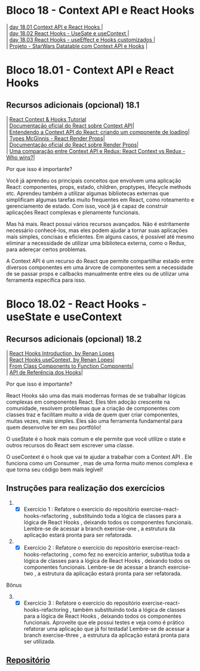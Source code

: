 # Bloco 18 - Context API e React Hooks

| [day 18.01  Context API e React Hooks ]() | <br>
| [day 18.02 React Hooks - UseSate e useContext ]() | <br>
| [day 18.03 React Hooks - useEffect e Hooks customizados ]() | <br>
| [Projeto - StarWars Datatable com Context API e Hooks]() | <br>

#
# Bloco 18.01 - Context API e React Hooks

## Recursos adicionais (opcional) 18.1
 | [React Context & Hooks Tutorial](https://www.youtube.com/playlist?list=PL4cUxeGkcC9hNokByJilPg5g9m2APUePI)<br>
 | [Documentação oficial do React sobre Context API](https://reactjs.org/docs/context.html)| <br>
 | [Entendendo a Context API do React: criando um componente de loading](https://medium.com/reactbrasil/entendendo-a-context-api-do-react-criando-um-componente-de-loading-a84f84007dc7)| <br>
 | [Types McGinnis - React Render Props](https://tylermcginnis.com/react-render-props/)| <br>
 | [Documentação oficial do React sobre Render Props](https://reactjs.org/docs/render-props.html)| <br>
 | [Uma comparação entre Context API e Redux: React Context vs Redux - Who wins?](https://www.youtube.com/watch?v=OvM4hIxrqAw)| <br>

 Por que isso é importante?

Você já aprendeu os principais conceitos que envolvem uma aplicação React: componentes, props, estado, children, proptypes, lifecycle methods etc. Aprendeu também a utilizar algumas bibliotecas externas que simplificam algumas tarefas muito frequentes em React, como roteamento e gerenciamento de estado. Com isso, você já é capaz de construir aplicações React complexas e plenamente funcionais.

Mas há mais. React possui vários recursos avançados. Não é estritamente necessário conhecê-los, mas eles podem ajudar a tornar suas aplicações mais simples, concisas e eficientes. Em alguns casos, é possível até mesmo eliminar a necessidade de utilizar uma biblioteca externa, como o Redux, para adereçar certos problemas.

A Context API é um recurso do React que permite compartilhar estado entre diversos componentes em uma árvore de componentes sem a necessidade de se passar props e callbacks manualmente entre eles ou de utilizar uma ferramenta específica para isso.
#
# Bloco 18.02 - React Hooks - useState e useContext

## Recursos adicionais (opcional) 18.2
 | [React Hooks Introduction, by Renan Lopes](https://www.youtube.com/watch?v=0pxd1DtockM)<br>
 | [React Hooks useContext, by Renan Lopes](https://www.youtube.com/watch?v=dbU-ZwDOCaE)| <br>
 | [From Class Components to Function Components](https://www.robinwieruch.de/react-hooks-migration)| <br>
 | [API de Referência dos Hooks](https://pt-br.reactjs.org/docs/hooks-reference.html)| <br>

Por que isso é importante?
 
React Hooks são uma das mais modernas formas de se trabalhar lógicas complexas em componentes React. Eles têm adoção crescente na comunidade, resolvem problemas que a criação de componentes com classes traz e facilitam muito a vida de quem quer criar componentes, muitas vezes, mais simples. Eles são uma ferramenta fundamental para quem desenvolve ter em seu portfólio!

O useState é o hook mais comum e ele permite que você utilize o state e outros recursos do React sem escrever uma classe. 

O useContext é o hook que vai te ajudar a trabalhar com a Context API . Ele funciona como um Consumer , mas de uma forma muito menos complexa e que torna seu código bem mais legível!

## Instruções para realização dos exercícios

1. - [x] Exercício 1 : Refatore o exercicio do repositório exercise-react-hooks-refactoring , substituindo toda a lógica de classes para a lógica de React Hooks , deixando todos os componentes funcionais. Lembre-se de acessar a branch exercise-one , a estrutura da aplicação estará pronta para ser refatorada.

2. - [x] Exercício 2 : Refatore o exercício do repositório exercise-react-hooks-refactoring , como fez no exercício anterior, substitua toda a lógica de classes para a lógica de React Hooks , deixando todos os componentes funcionais. Lembre-se de acessar a branch exercise-two , a estrutura da aplicação estará pronta para ser refatorada.

Bônus

3. - [x] Exercício 3 : Refatore o exercício do repositório exercise-react-hooks-refactoring , também substituindo toda a lógica de classes para a lógica de React Hooks , deixando todos os componentes funcionais. Aproveite que ele possui testes e veja como é prático refatorar uma aplicação que já foi testada! Lembre-se de acessar a branch exercise-three , a estrutura da aplicação estará pronta para ser utilizada.

## [Repositório](https://github.com/tryber/exercise-react-hooks-refactoring)